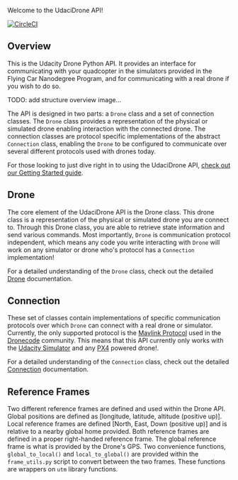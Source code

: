 
Welcome to the UdaciDrone API!

[![CircleCI](https://circleci.com/gh/udacity/udacidrone.svg?style=svg)](https://circleci.com/gh/udacity/udacidrone)

## Overview ##

This is the Udacity Drone Python API. It provides an interface for communicating with your quadcopter in the simulators provided in the Flying Car Nanodegree Program, and for communicating with a real drone if you wish to do so.


TODO: add structure overview image...

The API is designed in two parts: a `Drone` class and a set of connection classes.  The `Drone` class provides a representation of the physical or simulated drone enabling interaction with the connected drone.  The connection classes are protocol specific implementations of the abstract `Connection` class, enabling the `Drone` to be configured to communicate over several different protocols used with drones today.

For those looking to just dive right in to using the UdaciDrone API, [check out our Getting Started guide](https://udacity.github.io/udacidrone/docs/getting-started.html).

## Drone ##

The core element of the UdaciDrone API is the Drone class.  This drone class is a representation of the physical or simulated drone you are connect to.  Through this Drone class, you are able to retrieve state information and send various commands.  Most importantly, `Drone` is communication protocol independent, which means any code you write interacting with `Drone` will work on any simulator or drone who's protocol has a `Connection` implementation!

For a detailed understanding of the `Drone` class, check out the detailed [Drone](https://udacity.github.io/udacidrone/docs/drone-api.html) documentation.

## Connection ##

These set of classes contain implementations of specific communication protocols over which `Drone` can connect with a real drone or simulator.  Currently, the only supported protocol is the [Mavlink Protocol](https://mavlink.io/en/) used in the [Dronecode](https://www.dronecode.org/) community.  This means that this API currently only works with the [Udacity Simulator](https://github.com/udacidrone/FCND-Simulator-Releases/releases/tag/0.0.1) and any [PX4](http://px4.io/) powered drone!.

For a detailed understanding of the `Connection` class, check out the detailed [Connection](https://udacity.github.io/udacidrone/docs/connection-api.html) documentation.

## Reference Frames ##

Two different reference frames are defined and used within the Drone API. Global positions are defined as [longitude, latitude, altitude (positive up)]. Local reference frames are defined [North, East, Down (positive up)] and is relative to a nearby global home provided. Both reference frames are defined in a proper right-handed reference frame. The global reference frame is what is provided by the Drone's GPS. Two convenience functions, `global_to_local()` and `local_to_global()` are provided within the `frame_utils.py` script to convert between the two frames. These functions are wrappers on `utm` library functions.


